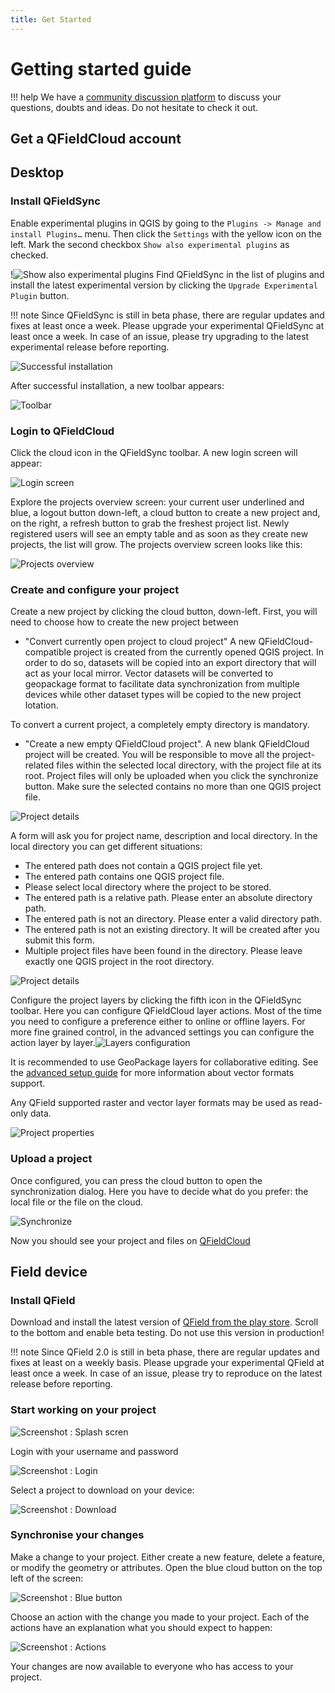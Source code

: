 ```yaml
---
title: Get Started
---
```


# Getting started guide

!!! help
    We have a [community discussion platform](https://github.com/opengisch/qfield/discussions) to discuss your questions, doubts and ideas. Do not hesitate to check it out.


## Get a QFieldCloud account


## Desktop

### Install QFieldSync
Enable experimental plugins in QGIS by going to the `Plugins -> Manage and install Plugins…` menu. Then click the `Settings` with the yellow icon on the left. Mark the second checkbox `Show also experimental plugins` as checked.

!![Show also experimental plugins](../../assets/images/getting_started_plugin_settings.png)
Find QFieldSync in the list of plugins and install the latest experimental version by clicking the `Upgrade Experimental Plugin` button.

!!! note
    Since QFieldSync is still in beta phase, there are regular updates and fixes at least once a week. Please upgrade your experimental QFieldSync at least once a week. In case of an issue, please try upgrading to the latest experimental release before reporting.

![Successful installation](../../assets/images//getting_started_plugin_installed.png)

After successful installation, a new toolbar appears:

![Toolbar](../../assets/images/getting_started_toolbar.png)

### Login to QFieldCloud

Click the cloud icon in the QFieldSync toolbar.
A new login screen will appear:

![Login screen](../../assets/images/getting_started_qfc_login.png)

Explore the projects overview screen: your current user underlined and blue, a logout button down-left, a cloud button to create a new project and, on the right, a refresh button to grab the freshest project list. Newly registered users will see an empty table and as soon as they create new projects, the list will grow. The projects overview screen looks like this:

![Projects overview](../../assets/images/getting_started_projects_overview.png)

### Create and configure your project

Create a new project by clicking the cloud button, down-left. First, you will need to choose how to create the new project between

* "Convert currently open project to cloud project"
A new QFieldCloud-compatible project is created from the currently opened QGIS project. In order to do so, datasets will be copied into an export directory that will act as your local mirror. Vector datasets will be converted to geopackage format to facilitate data synchronization from multiple devices while other dataset types will be copied to the new project lotation.

To convert a current project, a completely empty directory is mandatory.

* "Create a new empty QFieldCloud project".
A new blank QFieldCloud project will be created. You will be responsible to move all the project-related files within the selected local directory, with the project file at its root. Project files will only be uploaded when you click the synchronize button. Make sure the selected contains no more than one QGIS project file.

![Project details](../../assets/images/getting_started_how_create_project.png)

A form will ask you for project name, description and local directory. In the local directory you can get different situations:

* The entered path does not contain a QGIS project file yet.
* The entered path contains one QGIS project file.
* Please select local directory where the project to be stored.
* The entered path is a relative path. Please enter an absolute directory path.
* The entered path is not an directory. Please enter a valid directory path.
* The entered path is not an existing directory. It will be created after you submit this form.
* Multiple project files have been found in the directory. Please leave exactly one QGIS project in the root directory.


![Project details](../../assets/images/getting_started_project_details.png)

Configure the project layers by clicking the fifth icon in the QFieldSync toolbar. Here you can configure QFieldCloud layer actions. Most of the time you need to configure a preference either to online or offline layers. For more fine grained control, in the advanced settings you can configure the action layer by layer.![Layers configuration](../../assets/images/getting_started_toolbar_config_layers.png)

It is recommended to use GeoPackage layers for collaborative editing. See the [advanced setup guide](advanced-setup.md) for more information about vector formats support.

Any QField supported raster and vector layer formats may be used as read-only data.

![Project properties](../../assets/images/getting_started_project_properties.png)

### Upload a project
Once configured, you can press the cloud button to open the synchronization dialog. Here you have to decide what do you prefer: the local file or the file on the cloud.

![Synchronize](../../assets/images/getting_started_synchronize.png)

Now you should see your project and files on [QFieldCloud](https://app.qfield.cloud/)

## Field device

### Install QField
Download and install the latest version of [QField from the play store](https://play.google.com/store/apps/details?id=ch.opengis.qfield_dev). Scroll to the bottom and enable beta testing.
Do not use this version in production!

!!! note
    Since QField 2.0 is still in beta phase, there are regular updates and fixes at least on a weekly basis. Please upgrade your experimental QField at least once a week. In case of an issue, please try to reproduce on the latest release before reporting.

### Start working on your project

![Screenshot : Splash scren](../../assets/images/getting_started_splashscreen.png)

Login with your username and password

![Screenshot : Login](../../assets/images/getting_started_login.png)

Select a project to download on your device:

![Screenshot : Download](../../assets/images/getting_started_download_project.png)


### Synchronise your changes
Make a change to your project. Either create a new feature, delete a feature, or modify the geometry or attributes.
Open the blue cloud button on the top left of the screen:

![Screenshot : Blue button](../../assets/images/getting_started_blue_button.png)

Choose an action with the change you made to your project. Each of the actions have an explanation what you should expect to happen:

![Screenshot : Actions](../../assets/images/getting_started_actions.png)

Your changes are now available to everyone who has access to your project.
